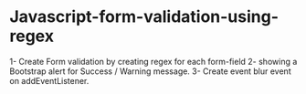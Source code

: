 # Javascript-form-validation-using-regex
1- Create Form validation by creating regex for each form-field
2- showing a Bootstrap alert for Success / Warning message.
3- Create event blur event on addEventListener.
